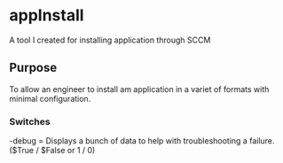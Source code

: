# appInstall
A tool I created for installing application through SCCM

## Purpose
To allow an engineer to install am application in a variet of formats with minimal configuration.

### Switches
-debug = Displays a bunch of data to help with troubleshooting a failure. ($True / $False or 1 / 0)
